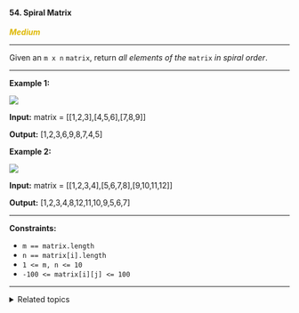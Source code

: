 #### 54. Spiral Matrix

<span style="color:#deb800">***Medium***</span>
___

Given an `m x n` `matrix`, return _all elements of the_ `matrix` _in spiral order_.
___

**Example 1:**

![](https://assets.leetcode.com/uploads/2020/11/13/spiral1.jpg)

**Input:** matrix = [[1,2,3],[4,5,6],[7,8,9]]

**Output:** [1,2,3,6,9,8,7,4,5] 

**Example 2:**

![](https://assets.leetcode.com/uploads/2020/11/13/spiral.jpg)

**Input:** matrix = [[1,2,3,4],[5,6,7,8],[9,10,11,12]]

**Output:** [1,2,3,4,8,12,11,10,9,5,6,7] 
___

**Constraints:**

*   `m == matrix.length`
*   `n == matrix[i].length`
*   `1 <= m, n <= 10`
*   `-100 <= matrix[i][j] <= 100`
___

<details><summary>Related topics</summary>

[#Array](https://leetcode.com/tag/array/)
[#Matrix](https://leetcode.com/tag/matrix/)
[#Simulation](https://leetcode.com/tag/simulation/)

</details>

